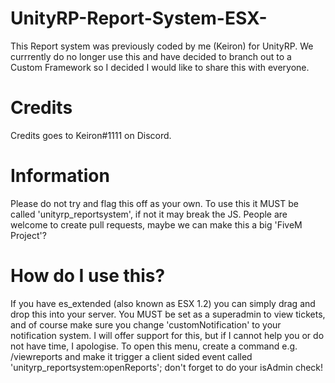 # UnityRP-Report-System-ESX-
This Report system was previously coded by me (Keiron) for UnityRP. We currrently do no longer use this and have decided to branch out to a Custom Framework so I decided I would like to share this with everyone. 

# Credits
Credits goes to Keiron#1111 on Discord.

# Information
Please do not try and flag this off as your own. To use this it MUST be called 'unityrp_reportsystem', if not it may break the JS. People are welcome to create pull requests, maybe we can make this a big 'FiveM Project'?

# How do I use this?
If you have es_extended (also known as ESX 1.2) you can simply drag and drop this into your server. You MUST be set as a superadmin to view tickets, and of course make sure you change 'customNotification' to your notification system. I will offer support for this, but if I cannot help you or do not have time, I apologise. To open this menu, create a command e.g. /viewreports and make it trigger a client sided event called 'unityrp_reportsystem:openReports'; don't forget to do your isAdmin check!
